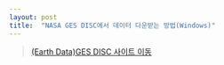 ```yaml
---
layout: post
title:  "NASA GES DISC에서 데이터 다운받는 방법(Windows)"
---
```


> [(Earth Data)GES DISC 사이트 이동](https://disc.gsfc.nasa.gov/)
